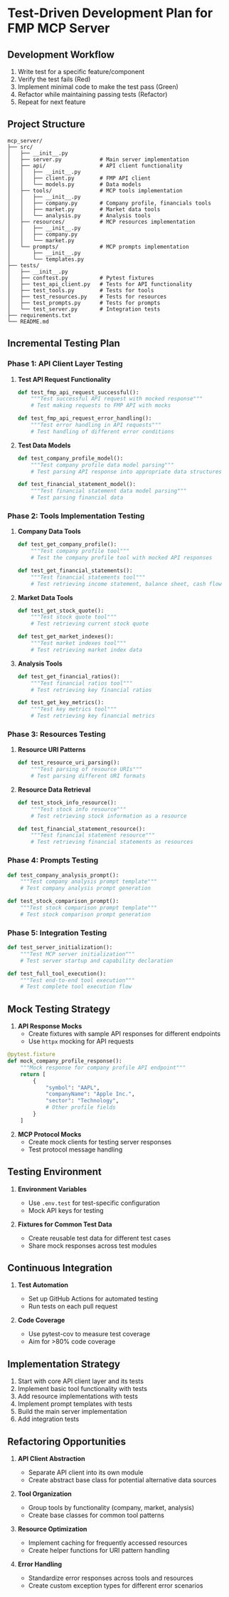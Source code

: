 # Test-Driven Development Plan for FMP MCP Server

## Development Workflow

1. Write test for a specific feature/component
2. Verify the test fails (Red)
3. Implement minimal code to make the test pass (Green)
4. Refactor while maintaining passing tests (Refactor)
5. Repeat for next feature

## Project Structure

```
mcp_server/
├── src/
│   ├── __init__.py
│   ├── server.py            # Main server implementation
│   ├── api/                 # API client functionality 
│   │   ├── __init__.py
│   │   ├── client.py        # FMP API client
│   │   └── models.py        # Data models
│   ├── tools/               # MCP tools implementation
│   │   ├── __init__.py
│   │   ├── company.py       # Company profile, financials tools
│   │   ├── market.py        # Market data tools
│   │   └── analysis.py      # Analysis tools
│   ├── resources/           # MCP resources implementation
│   │   ├── __init__.py
│   │   ├── company.py
│   │   └── market.py
│   └── prompts/             # MCP prompts implementation
│       ├── __init__.py
│       └── templates.py
├── tests/
│   ├── __init__.py
│   ├── conftest.py          # Pytest fixtures
│   ├── test_api_client.py   # Tests for API functionality
│   ├── test_tools.py        # Tests for tools
│   ├── test_resources.py    # Tests for resources
│   ├── test_prompts.py      # Tests for prompts
│   └── test_server.py       # Integration tests
├── requirements.txt
└── README.md
```

## Incremental Testing Plan

### Phase 1: API Client Layer Testing

1. **Test API Request Functionality**
   ```python
   def test_fmp_api_request_successful():
       """Test successful API request with mocked response"""
       # Test making requests to FMP API with mocks
   
   def test_fmp_api_request_error_handling():
       """Test error handling in API requests"""
       # Test handling of different error conditions
   ```

2. **Test Data Models**
   ```python
   def test_company_profile_model():
       """Test company profile data model parsing"""
       # Test parsing API response into appropriate data structures
   
   def test_financial_statement_model():
       """Test financial statement data model parsing"""
       # Test parsing financial data
   ```

### Phase 2: Tools Implementation Testing

1. **Company Data Tools**
   ```python
   def test_get_company_profile():
       """Test company profile tool"""
       # Test the company profile tool with mocked API responses
   
   def test_get_financial_statements():
       """Test financial statements tool"""
       # Test retrieving income statement, balance sheet, cash flow
   ```

2. **Market Data Tools**
   ```python
   def test_get_stock_quote():
       """Test stock quote tool"""
       # Test retrieving current stock quote
   
   def test_get_market_indexes():
       """Test market indexes tool"""
       # Test retrieving market index data
   ```

3. **Analysis Tools**
   ```python
   def test_get_financial_ratios():
       """Test financial ratios tool"""
       # Test retrieving key financial ratios
   
   def test_get_key_metrics():
       """Test key metrics tool"""
       # Test retrieving key financial metrics
   ```

### Phase 3: Resources Testing

1. **Resource URI Patterns**
   ```python
   def test_resource_uri_parsing():
       """Test parsing of resource URIs"""
       # Test parsing different URI formats
   ```

2. **Resource Data Retrieval**
   ```python
   def test_stock_info_resource():
       """Test stock info resource"""
       # Test retrieving stock information as a resource
   
   def test_financial_statement_resource():
       """Test financial statement resource"""
       # Test retrieving financial statements as resources
   ```

### Phase 4: Prompts Testing

```python
def test_company_analysis_prompt():
    """Test company analysis prompt template"""
    # Test company analysis prompt generation

def test_stock_comparison_prompt():
    """Test stock comparison prompt template"""
    # Test stock comparison prompt generation
```

### Phase 5: Integration Testing

```python
def test_server_initialization():
    """Test MCP server initialization"""
    # Test server startup and capability declaration

def test_full_tool_execution():
    """Test end-to-end tool execution"""
    # Test complete tool execution flow
```

## Mock Testing Strategy

1. **API Response Mocks**
   - Create fixtures with sample API responses for different endpoints
   - Use `httpx` mocking for API requests

```python
@pytest.fixture
def mock_company_profile_response():
    """Mock response for company profile API endpoint"""
    return [
        {
            "symbol": "AAPL",
            "companyName": "Apple Inc.",
            "sector": "Technology",
            # Other profile fields
        }
    ]
```

2. **MCP Protocol Mocks**
   - Create mock clients for testing server responses
   - Test protocol message handling

## Testing Environment

1. **Environment Variables**
   - Use `.env.test` for test-specific configuration
   - Mock API keys for testing

2. **Fixtures for Common Test Data**
   - Create reusable test data for different test cases
   - Share mock responses across test modules

## Continuous Integration

1. **Test Automation**
   - Set up GitHub Actions for automated testing
   - Run tests on each pull request

2. **Code Coverage**
   - Use pytest-cov to measure test coverage
   - Aim for >80% code coverage

## Implementation Strategy

1. Start with core API client layer and its tests
2. Implement basic tool functionality with tests
3. Add resource implementations with tests
4. Implement prompt templates with tests
5. Build the main server implementation
6. Add integration tests

## Refactoring Opportunities

1. **API Client Abstraction**
   - Separate API client into its own module
   - Create abstract base class for potential alternative data sources

2. **Tool Organization**
   - Group tools by functionality (company, market, analysis)
   - Create base classes for common tool patterns

3. **Resource Optimization**
   - Implement caching for frequently accessed resources
   - Create helper functions for URI pattern handling

4. **Error Handling**
   - Standardize error responses across tools and resources
   - Create custom exception types for different error scenarios